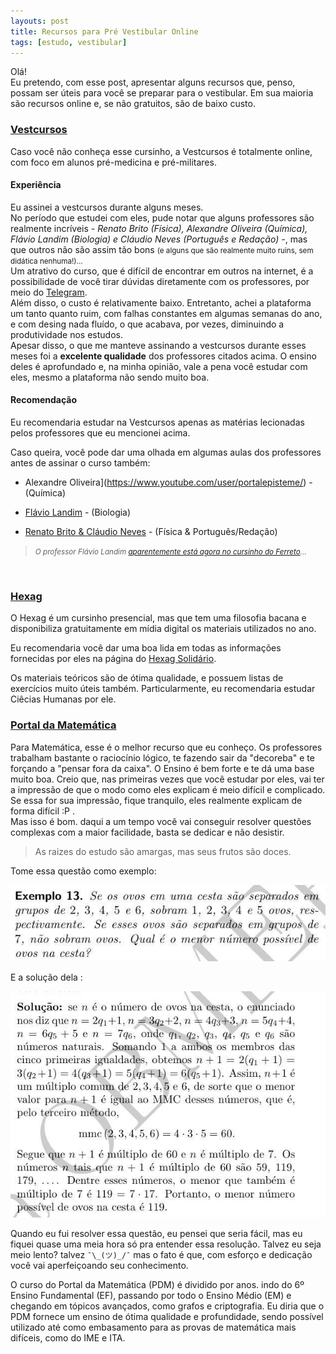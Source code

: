 ```yaml
---
layouts: post
title: Recursos para Pré Vestibular Online
tags: [estudo, vestibular]
---
```



Olá! <br/>
Eu pretendo, com esse post, apresentar alguns recursos que, penso, possam ser úteis para você se preparar para o vestibular. Em sua maioria são recursos online e, se não gratuitos, são de baixo custo.

<!-- `TODO: fazer uma introdução mais apresentável` -->

### [Vestcursos](http://www.vestcursos.com/)

Caso você não conheça esse cursinho, a Vestcursos é totalmente online, com foco em alunos pré-medicina e pré-militares. <br/>

#### Experiência

Eu assinei a vestcursos durante alguns meses. <br/>
No período que estudei com eles, pude notar que alguns professores são realmente incríveis <i>- Renato Brito (Física), Alexandre Oliveira (Química), Flávio Landim (Biologia) e Cláudio Neves (Português e Redação) -</i>, mas que outros não são assim tão bons <small>(e alguns que são realmente muito ruins, sem didática nenhuma!)...</small> <br/>
Um atrativo do curso, que é difícil de encontrar em outros na internet, é a possibilidade de você tirar dúvidas diretamente com os professores, por meio do [Telegram](https://telegram.org/). <br/>
Além disso, o custo é relativamente baixo. Entretanto, achei a plataforma um tanto quanto ruim, com falhas constantes em algumas semanas do ano, e com desing nada fluído, o que acabava, por vezes, diminuindo a produtividade nos estudos. <br/>
Apesar disso, o que me manteve assinando a vestcursos durante esses meses foi a <b>excelente qualidade</b> dos professores citados acima. O ensino deles é aprofundado e, na minha opinião, vale a pena você estudar com eles, mesmo a plataforma não sendo muito boa.

#### Recomendação

Eu recomendaria estudar na Vestcursos apenas as matérias lecionadas pelos professores que eu mencionei acima.

Caso queira, você pode dar uma olhada em algumas aulas dos professores antes de assinar o curso também:

  - Alexandre Oliveira](https://www.youtube.com/user/portalepisteme/) - (Química)

  - [Flávio Landim](https://www.youtube.com/channel/UCdg05XJt8LmbdasqQ5Bw_7g/) - (Biologia)

  - [Renato Brito & Cláudio Neves](https://www.youtube.com/user/condedemontecristto/playlists) - (Física & Português/Redação)




> <small><i>O professor Flávio Landim [aparentemente está agora no cursinho do Ferreto](https://professorferretto.com.br/)...</i></small>

<br/>

### [Hexag](https://www.cursinhoparamedicina.com.br/)

O Hexag é um cursinho presencial, mas que tem uma filosofia bacana e disponibiliza gratuitamente em mídia digital os materiais utilizados no ano. 

Eu recomendaria você dar uma boa lida em todas as informações fornecidas por eles na página do [Hexag Solidário](https://www.cursinhoparamedicina.com.br/hexag-solidario/).

Os materiais teóricos são de ótima qualidade, e possuem listas de exercícios muito úteis também.
Particularmente, eu recomendaria estudar Ciêcias Humanas por ele.

### [Portal da Matemática](https://portaldosaber.obmep.org.br/index.php/site/index?a=1)

Para Matemática, esse é o melhor recurso que eu conheço.
Os professores trabalham bastante o raciocínio lógico, te fazendo sair da "decoreba" e te forçando a "pensar fora da caixa". 
O Ensino é bem forte e te dá uma base muito boa. 
Creio que, nas primeiras vezes que você estudar por eles, vai ter a impressão de que o modo como eles explicam é meio difícil e complicado. Se essa for sua impressão, fique tranquilo, eles realmente explicam de forma difícil :P .<br/>
Mas isso é bom. daqui a um tempo você vai conseguir resolver questões complexas com a maior facilidade, basta se dedicar e não desistir. 

> As raizes do estudo são amargas, mas seus frutos são doces.

Tome essa questão como exemplo:

![pdm_question](/img/pdm_question_ex.jpg)

E a solução dela :

![pdm_question](/img/pdm_question_ex_solution.jpg)

Quando eu fui resolver essa questão, eu pensei que seria fácil, mas eu fiquei quase uma meia hora só pra entender essa resolução. Talvez eu seja meio lento? talvez `¯\_(ツ)_/¯` mas o fato é que, com esforço e dedicação você vai aperfeiçoando seu conhecimento.
<br/>

O curso do Portal da Matemática (PDM) é dividido por anos. indo do 6º Ensino Fundamental (EF), passando por todo o Ensino Médio (EM) e chegando em tópicos avançados, como grafos e criptografia. Eu diria que o PDM fornece um ensino de ótima qualidade e profundidade, sendo possível utilizado até como embasamento para as provas de matemática mais difíceis, como do IME e ITA.

